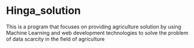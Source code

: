 # Hinga_solution
This is a program that focuses on providing agriculture solution by using Machine Learning and web development technologies to solve the problem of data scarcity in the field of agriculture
